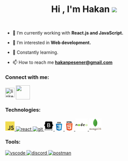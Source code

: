 <h1 align="center"><b>Hi , I'm Hakan </b><img src="https://media.giphy.com/media/hvRJCLFzcasrR4ia7z/giphy.gif" width="35"></h1>



<br>

- 👾  I’m currently working with **React.js and JavaScript.**

- 👀 I’m interested in **Web development.**

- 🌱 Constantly learning.

- 📫  How to reach me **hakanpesener@gmail.com**

<h3 align="left">Connect with me:</h3>
<p align="left">
<a href="https://www.linkedin.com/in/hakan-p-2713b576/ " target="_blank" rel=”noopener”><img align="center" src="https://www.flaticon.com/free-icons/linkedin" title="linkedin icons" height="30" width="30" target=”_blank”  /></a>
<a href="https://stackoverflow.com/users/15683341/hakanp123 target="_blank" rel=”noopener”><img align="center" src="https://upload.wikimedia.org/wikipedia/commons/thumb/e/ef/Stack_Overflow_icon.svg/768px-Stack_Overflow_icon.svg.png" height="45" width="45" target=”_blank”  /></a>
</p>

<h3 align="left">Technologies:</h3>
<p align="left"> 
<a href="https://developer.mozilla.org/en-US/docs/Web/JavaScript" target="_blank" rel=”noopener”> <img src="https://raw.githubusercontent.com/devicons/devicon/master/icons/javascript/javascript-original.svg" alt="javascript" width="30" height="30"/> </a> 
<a href="https://reactjs.org/" target="_blank" rel=”noopener”> <img src="https://upload.wikimedia.org/wikipedia/commons/thumb/4/47/React.svg/1200px-React.svg.png" alt="react" width="33" height="30"/> </a> 
<a href="https://git-scm.com/" target="_blank" rel=”noopener”> <img src="https://www.vectorlogo.zone/logos/git-scm/git-scm-icon.svg" alt="git" width="30" height="30"/> </a>
<a href="https://getbootstrap.com" target="_blank" rel=”noopener”> <img src="https://raw.githubusercontent.com/devicons/devicon/master/icons/bootstrap/bootstrap-plain-wordmark.svg" alt="bootstrap" width="30" height="30"/> </a>
<a href="https://www.w3schools.com/css/" target="_blank" rel=”noopener”> <img src="https://raw.githubusercontent.com/devicons/devicon/master/icons/css3/css3-original-wordmark.svg" alt="css3" width="28" height="28"/> </a> 
<a href="https://www.w3.org/html/" target="_blank" rel=”noopener”> <img src="https://raw.githubusercontent.com/devicons/devicon/master/icons/html5/html5-original-wordmark.svg" alt="html5" width="30" height="30"/> </a> 
<a href="https://nodejs.org" target="_blank" rel="noreferrer"> <img
      src="https://raw.githubusercontent.com/devicons/devicon/master/icons/nodejs/nodejs-original-wordmark.svg"
      alt="nodejs" width="40" height="40" /> </a>
   <a href="https://www.mongodb.com/" target="_blank" rel="noreferrer"> <img src="https://raw.githubusercontent.com/devicons/devicon/master/icons/mongodb/mongodb-original-wordmark.svg" alt="mongodb" width="40" height="40"/> </a>



  
<h3 align="left">Tools:</h3>
<a href="https://code.visualstudio.com/" target="_blank" rel=”noopener”> <img src="https://upload.wikimedia.org/wikipedia/commons/thumb/9/9a/Visual_Studio_Code_1.35_icon.svg/1024px-Visual_Studio_Code_1.35_icon.svg.png" alt="vscode" width="30" height="30"/> </a>
<a href="https://discord.com/" target="_blank" rel=”noopener”> <img src="https://cdn4.iconfinder.com/data/icons/logos-and-brands/512/91_Discord_logo_logos-512.png" alt="discord" width="30" height="30"/> </a> 
<a href="https://postman.com" target="_blank" rel=”noopener”> <img src="https://www.vectorlogo.zone/logos/getpostman/getpostman-icon.svg" alt="postman" width="30" height="30"/> </a> 



</p>
